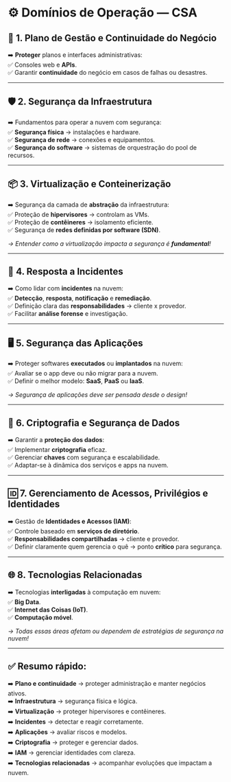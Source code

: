 # ⚙️ Domínios de Operação — CSA

## 📝 1. Plano de Gestão e Continuidade do Negócio

➡️ **Proteger** planos e interfaces administrativas:  
✅ Consoles web e **APIs**.  
✅ Garantir **continuidade** do negócio em casos de falhas ou desastres.  

---

## 🛡️ 2. Segurança da Infraestrutura

➡️ Fundamentos para operar a nuvem com segurança:  
✅ **Segurança física** → instalações e hardware.  
✅ **Segurança de rede** → conexões e equipamentos.  
✅ **Segurança do software** → sistemas de orquestração do pool de recursos.  

---

## 📦 3. Virtualização e Conteinerização

➡️ Segurança da camada de **abstração** da infraestrutura:  
✅ Proteção de **hipervisores** → controlam as VMs.  
✅ Proteção de **contêineres** → isolamento eficiente.  
✅ Segurança de **redes definidas por software (SDN)**.  

*→ Entender como a virtualização impacta a segurança é **fundamental**!*  

---

## 🚨 4. Resposta a Incidentes

➡️ Como lidar com **incidentes** na nuvem:  
✅ **Detecção**, **resposta**, **notificação** e **remediação**.  
✅ Definição clara das **responsabilidades** → cliente x provedor.  
✅ Facilitar **análise forense** e investigação.  

---

## 🖥️ 5. Segurança das Aplicações

➡️ Proteger softwares **executados** ou **implantados** na nuvem:  
✅ Avaliar se o app deve ou não migrar para a nuvem.  
✅ Definir o melhor modelo: **SaaS**, **PaaS** ou **IaaS**.  

*→ Segurança de aplicações deve ser pensada desde o design!*  

---

## 🔐 6. Criptografia e Segurança de Dados

➡️ Garantir a **proteção dos dados**:  
✅ Implementar **criptografia** eficaz.  
✅ Gerenciar **chaves** com segurança e escalabilidade.  
✅ Adaptar-se à dinâmica dos serviços e apps na nuvem.  

---

## 🆔 7. Gerenciamento de Acessos, Privilégios e Identidades

➡️ Gestão de **Identidades e Acessos (IAM)**:  
✅ Controle baseado em **serviços de diretório**.  
✅ **Responsabilidades compartilhadas** → cliente e provedor.  
✅ Definir claramente quem gerencia o quê → ponto **crítico** para segurança.  

---

## 🌐 8. Tecnologias Relacionadas

➡️ Tecnologias **interligadas** à computação em nuvem:  
✅ **Big Data**.  
✅ **Internet das Coisas (IoT)**.  
✅ **Computação móvel**.  

*→ Todas essas áreas afetam ou dependem de estratégias de segurança na nuvem!*

---

## ✅ Resumo rápido:

➡️ **Plano e continuidade** → proteger administração e manter negócios ativos.  
➡️ **Infraestrutura** → segurança física e lógica.  
➡️ **Virtualização** → proteger hipervisores e contêineres.  
➡️ **Incidentes** → detectar e reagir corretamente.  
➡️ **Aplicações** → avaliar riscos e modelos.  
➡️ **Criptografia** → proteger e gerenciar dados.  
➡️ **IAM** → gerenciar identidades com clareza.  
➡️ **Tecnologias relacionadas** → acompanhar evoluções que impactam a nuvem.

